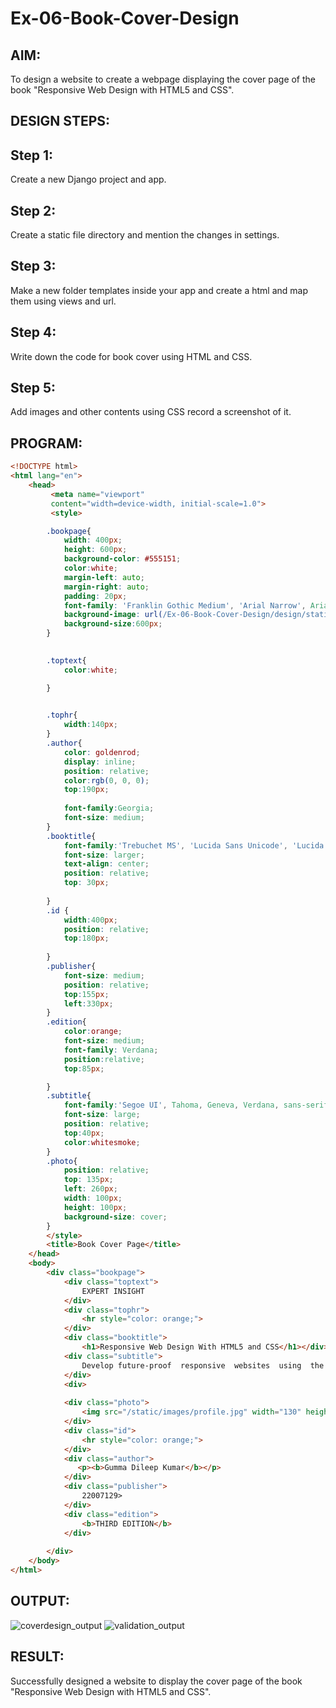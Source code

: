 # Ex-06-Book-Cover-Design
## AIM:

To design a website to create a webpage displaying the cover page of the book "Responsive Web Design with HTML5 and CSS".
## DESIGN STEPS:
## Step 1:

Create a new Django project and app.
## Step 2:

Create a static file directory and mention the changes in settings.
## Step 3:

Make a new folder templates inside your app and create a html and map them using views and url.
## Step 4:

Write down the code for book cover using HTML and CSS.
## Step 5:
Add images and other contents using CSS record a screenshot of it.

## PROGRAM:
```html
<!DOCTYPE html>
<html lang="en">
    <head>
         <meta name="viewport" 
         content="width=device-width, initial-scale=1.0">
         <style>

        .bookpage{
            width: 400px;
            height: 600px;
            background-color: #555151;
            color:white;
            margin-left: auto;
            margin-right: auto;
            padding: 20px;
            font-family: 'Franklin Gothic Medium', 'Arial Narrow', Arial, sans-serif;
            background-image: url(/Ex-06-Book-Cover-Design/design/static/images/coverbackground.jpeg);
            background-size:600px;
        }
            

        .toptext{
            color:white;

        }

        
        .tophr{
            width:140px;
        }
        .author{
            color: goldenrod;
            display: inline;
            position: relative;
            color:rgb(0, 0, 0);
            top:190px;
            
            font-family:Georgia;
            font-size: medium;
        }
        .booktitle{
            font-family:'Trebuchet MS', 'Lucida Sans Unicode', 'Lucida Grande', 'Lucida Sans', Arial, sans-serif;
            font-size: larger;
            text-align: center;
            position: relative;
            top: 30px;
        
        }
        .id {
            width:400px;
            position: relative;
            top:180px;
            
        }
        .publisher{
            font-size: medium;
            position: relative;
            top:155px;
            left:330px;
        }
        .edition{
            color:orange;
            font-size: medium;
            font-family: Verdana;
            position:relative;
            top:85px;

        }
        .subtitle{
            font-family:'Segoe UI', Tahoma, Geneva, Verdana, sans-serif;
            font-size: large;
            position: relative;
            top:40px;
            color:whitesmoke;
        }
        .photo{
            position: relative;
            top: 135px;
            left: 260px;
            width: 100px;
            height: 100px;
            background-size: cover;
        }
        </style>
        <title>Book Cover Page</title>
    </head>
    <body>
        <div class="bookpage">
            <div class="toptext">
                EXPERT INSIGHT
            </div>
            <div class="tophr">
                <hr style="color: orange;">
            </div>
            <div class="booktitle">
                <h1>Responsive Web Design With HTML5 and CSS</h1></div>
            <div class="subtitle">
                Develop future-proof  responsive  websites  using  the  latest  HTML5  and  CSS  Techniques
            </div>
            <div>
        
            <div class="photo">
                <img src="/static/images/profile.jpg" width="130" height="145" alt="ben">
            </div>
            <div class="id">
                <hr style="color: orange;">
            </div>
            <div class="author">
               <p><b>Gumma Dileep Kumar</b></p>
            </div>
            <div class="publisher">
                22007129>
            </div>
            <div class="edition">
                <b>THIRD EDITION</b>
            </div>
            
        </div>
    </body>
</html>
```
## OUTPUT:
![coverdesign_output](https://user-images.githubusercontent.com/118707761/214759470-3119d0d2-ea8f-4b6f-97b0-31a37fd7c7fa.png)
![validation_output](https://user-images.githubusercontent.com/118707761/214759793-bc944117-595f-46e7-8591-d0774ffb3372.png)

## RESULT:
Successfully designed a website to display the cover page of the book "Responsive Web Design with HTML5 and CSS".






 
